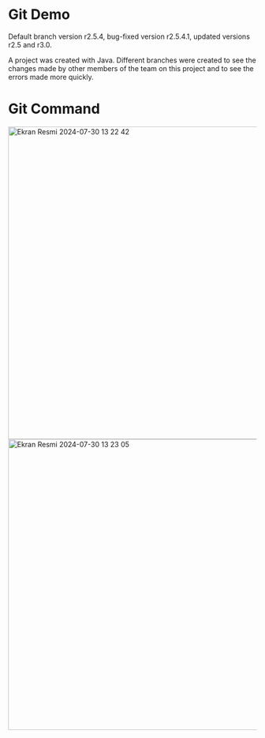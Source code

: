 # Git Demo
Default branch version r2.5.4, bug-fixed version r2.5.4.1, updated versions r2.5 and r3.0. 

A project was created with Java. Different branches were created to see the changes made by other members of the team on this project and to see the errors made more quickly.

# Git Command 


<img width="633" alt="Ekran Resmi 2024-07-30 13 22 42" src="https://github.com/user-attachments/assets/1c903a6f-d68a-4291-a14c-6f81b10adea5">


<img width="589" alt="Ekran Resmi 2024-07-30 13 23 05" src="https://github.com/user-attachments/assets/15797679-090a-4603-b7e9-05f6f7e99960">


